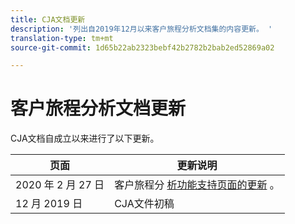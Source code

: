 ```yaml
---
title: CJA文档更新
description: '列出自2019年12月以来客户旅程分析文档集的内容更新。 '
translation-type: tm+mt
source-git-commit: 1d65b22ab2323bebf42b2782b2bab2ed52869a02

---
```



# 客户旅程分析文档更新

CJA文档自成立以来进行了以下更新。

| 页面 | 更新说明 |
| --- | --- |
| 2020 年 2 月 27 日 | 客户旅程分 [析功能支持页面的更新](/help/getting-started/cja-aa.md) 。 |
| 12 月 2019 日 | CJA文件初稿 |
